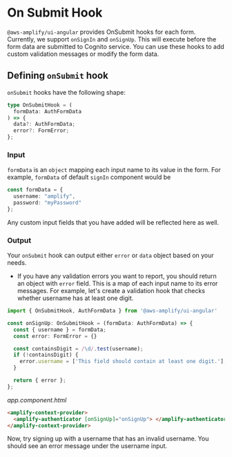 # On Submit Hook

`@aws-amplify/ui-angular` provides OnSubmit hooks for each form. Currently, we support `onSignIn` and `onSignUp`. This will execute before the form data are submitted to Cognito service. You can use these hooks to add custom validation messages or modify the form data.

## Defining `onSubmit` hook

`onSubmit` hooks have the following shape:

```typescript
type OnSubmitHook = (
  formData: AuthFormData
) => {
  data?: AuthFormData;
  error?: FormError;
};
```

### Input

`formData` is an `object` mapping each input name to its value in the form. For example, `formData` of default `signIn` component would be

```ts
const formData = {
  username: "amplify",
  password: "myPassword"
};
```

Any custom input fields that you have added will be reflected here as well.

### Output

Your `onSubmit` hook can output either `error` or `data` object based on your needs.

- If you have any validation errors you want to report, you should return an object with `error` field. This is a map of each input name to its error messages. For example, let's create a validation hook that checks whether username has at least one digit.

```typescript
import { OnSubmitHook, AuthFormData } from '@aws-amplify/ui-angular'

const onSignUp: OnSubmitHook = (formData: AuthFormData) => {
  const { username } = formData;
  const error: FormError = {}

  const containsDigit = /\d/.test(username);
  if (!containsDigit) {
    error.username = ['This field should contain at least one digit.'];
  }

  return { error };
};
```

_app.component.html_

```html
<amplify-context-provider>
  <amplify-authenticator [onSignUp]="onSignUp"> </amplify-authenticator>
</amplify-context-provider>
```

Now, try signing up with a username that has an invalid username. You should see an error message under the username input.
